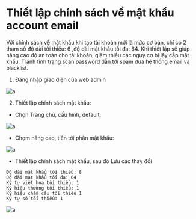 # Thiết lập chính sách về mật khẩu account email

Với chính sách về mật khẩu khi tạo tài khoản mới là mức cơ bản, chỉ có 2 tham số độ dài tối thiểu: 6 ,độ dài mật khẩu tối đa: 64.
Khi thiết lập sẽ giúp nâng cao độ an toàn cho tài khoản, giảm thiểu các nguy cơ bị lấy cắp mật khẩu. Tránh tình trạng scan password dẫn tới spam đưa hệ thống email và blacklist.

1. Đăng nhập giao diện của web admin

![a](https://f5-zpcloud.zdn.vn/7872037760999401670/178063b64ec68398dad7.jpg)

2. Thiết lập chính sách mật khẩu:

- Chọn Trang chủ, cấu hình, default:

![a](https://f5-zpcloud.zdn.vn/8405401462557764540/e443e5c7b1b47cea25a5.jpg)

- Chọm nâng cao, tiến tới phần mật khẩu:

![a](https://f5-zpcloud.zdn.vn/4053450247402073792/fd906cf73b84f6daaf95.jpg)

- Thiết lập chính  sách mật khẩu, sau đó Lưu các thay đổi

```
Độ dài mật khẩu tối thiểu: 8
Độ dài mật khẩu tối đa: 64
Ký tự viết hoa tối thiểu: 1
Ký hiệu thường tối thiểu: 1
Ký hiệu chấm câu tối thiếu 1
Ký tự số tối thiểu: 1
```

![a](https://f5-zpcloud.zdn.vn/4834037761092135347/3905f0f3b48079de2091.jpg)